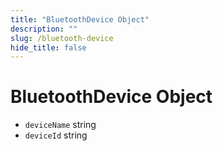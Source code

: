 ```yaml
---
title: "BluetoothDevice Object"
description: ""
slug: /bluetooth-device
hide_title: false
---
```


# BluetoothDevice Object

* `deviceName` string
* `deviceId` string
